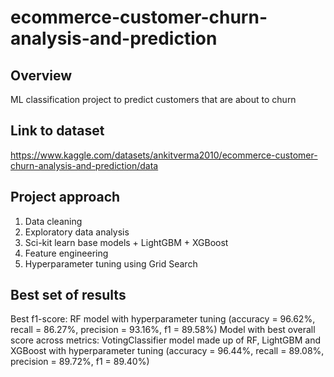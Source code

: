 # ecommerce-customer-churn-analysis-and-prediction

## Overview
ML classification project to predict customers that are about to churn

## Link to dataset
https://www.kaggle.com/datasets/ankitverma2010/ecommerce-customer-churn-analysis-and-prediction/data

## Project approach
1) Data cleaning
2) Exploratory data analysis
3) Sci-kit learn base models + LightGBM + XGBoost
4) Feature engineering
5) Hyperparameter tuning using Grid Search

## Best set of results
Best f1-score: RF model with hyperparameter tuning (accuracy = 96.62%, recall = 86.27%, precision = 93.16%, f1 = 89.58%)
Model with best overall score across metrics: VotingClassifier model made up of RF, LightGBM and XGBoost with hyperparameter tuning (accuracy = 96.44%, recall = 89.08%, precision = 89.72%, f1 = 89.40%)
